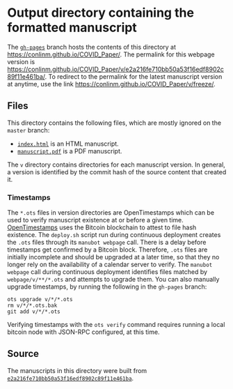# Output directory containing the formatted manuscript

The [`gh-pages`](https://github.com/conlinm/COVID_Paper/tree/gh-pages) branch hosts the contents of this directory at <https://conlinm.github.io/COVID_Paper/>.
The permalink for this webpage version is <https://conlinm.github.io/COVID_Paper/v/e2a216fe710bb50a53f16edf8902c89f11e461ba/>.
To redirect to the permalink for the latest manuscript version at anytime, use the link <https://conlinm.github.io/COVID_Paper/v/freeze/>.

## Files

This directory contains the following files, which are mostly ignored on the `master` branch:

+ [`index.html`](index.html) is an HTML manuscript.
+ [`manuscript.pdf`](manuscript.pdf) is a PDF manuscript.

The `v` directory contains directories for each manuscript version.
In general, a version is identified by the commit hash of the source content that created it.

### Timestamps

The `*.ots` files in version directories are OpenTimestamps which can be used to verify manuscript existence at or before a given time.
[OpenTimestamps](https://opentimestamps.org/) uses the Bitcoin blockchain to attest to file hash existence.
The `deploy.sh` script run during continuous deployment creates the `.ots` files through its `manubot webpage` call.
There is a delay before timestamps get confirmed by a Bitcoin block.
Therefore, `.ots` files are initially incomplete and should be upgraded at a later time, so that they no longer rely on the availability of a calendar server to verify.
The `manubot webpage` call during continuous deployment identifies files matched by `webpage/v/**/*.ots` and attempts to upgrade them.
You can also manually upgrade timestamps, by running the following in the `gh-pages` branch:

```shell
ots upgrade v/*/*.ots
rm v/*/*.ots.bak
git add v/*/*.ots
```

Verifying timestamps with the `ots verify` command requires running a local bitcoin node with JSON-RPC configured, at this time.

## Source

The manuscripts in this directory were built from
[`e2a216fe710bb50a53f16edf8902c89f11e461ba`](https://github.com/conlinm/COVID_Paper/commit/e2a216fe710bb50a53f16edf8902c89f11e461ba).
